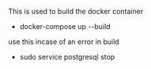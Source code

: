 This is used to build the docker container

- docker-compose up --build

use this incase of an error in build

- sudo service postgresql stop
